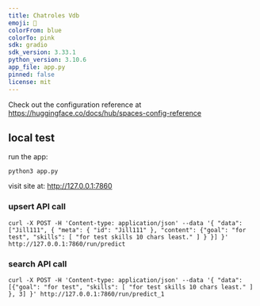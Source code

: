 ```yaml
---
title: Chatroles Vdb
emoji: 🦀
colorFrom: blue
colorTo: pink
sdk: gradio
sdk_version: 3.33.1
python_version: 3.10.6
app_file: app.py
pinned: false
license: mit
---
```


Check out the configuration reference at https://huggingface.co/docs/hub/spaces-config-reference

## local test

run the app:

```shell
python3 app.py
```

visit site at: http://127.0.0.1:7860

### upsert API call

```shell
curl -X POST -H 'Content-type: application/json' --data '{ "data": ["Jill111", { "meta": { "id": "Jill111" }, "content": {"goal": "for test", "skills": [ "for test skills 10 chars least." ] } }] }' http://127.0.0.1:7860/run/predict
```

### search API call

```shell
curl -X POST -H 'Content-type: application/json' --data '{ "data": [{"goal": "for test", "skills": [ "for test skills 10 chars least." ] }, 3] }' http://127.0.0.1:7860/run/predict_1
```